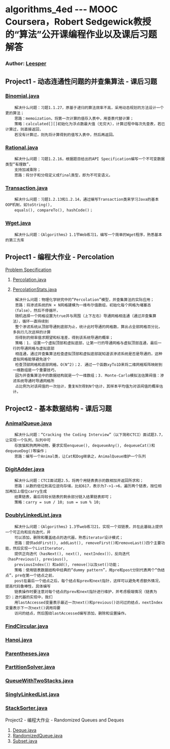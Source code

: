 algorithms_4ed --- MOOC Coursera，Robert Sedgewick教授的“算法”公开课编程作业以及课后习题解答
=========================================================================================

### Author: [Leesper](pascal7718@gmail.com)

Project1 - 动态连通性问题的并查集算法 - 课后习题
----------------------------------------------

### [Binomial.java](https://github.com/leesper/algorithms_4ed/blob/master/project1/Binomial.java)
		解决什么问题：习题1.1.27，原基于递归的算法效率不高，采用动态规划的方法设计一个更的算法；
		思路：memoization，将第一次计算的值存入表中，用查表代替计算；
		策略：calculated[][]初始化为浮点数最大值（无穷大），计算过程中每次先查表，若已计算过，则直接返回，
		若没有计算过，则先将计算得到的值写入表中，然后再返回。

### [Rational.java](https://github.com/leesper/algorithms_4ed/blob/master/project1/Rational.java)
		解决什么问题：习题1.2.16，根据题目给出的API Specification编写一个不可变数据类型“有理数”，
		支持加减乘除；
		思路：将分子和分母定义成final类型，即为不可变语义。

### [Transaction.java](https://github.com/leesper/algorithms_4ed/blob/master/project1/Transaction.java)
		解决什么问题：习题1.2.13和1.2.14，通过编写Transaction类来学习Java的基本OOP机制，如toString(),
		equals(), compareTo(), hashCode()；

### [Wget.java](https://github.com/leesper/algorithms_4ed/blob/master/project1/Wget.java)
		解决什么问题：《Algorithms》1.1节Web练习1，编写一个简单的Wget程序，熟悉基本的第三方库

Project1 - 编程大作业 - Percolation
------------------------------------------------------

[Problem Specification](http://coursera.cs.princeton.edu/algs4/assignments/percolation.html)

1. [Percolation.java](https://github.com/leesper/algorithms_4ed/blob/master/project1/Percolation.java)

2. [PercolationStats.java](https://github.com/leesper/algorithms_4ed/blob/master/project1/PercolationStats.java)

		解决什么问题：物理化学研究中的“Percolation”模型，并查集算法的实际应用；
		思路：将渗滤系统的N × N网格建模为一维布尔值数组，初始化每个网格为堵塞态（false），然后不停循环，
		随机选择一个网格设置为true并与周围（上下左右）导通网格相连通（通过并查集算法），循环一直持续到
		整个渗滤系统从顶部导通到底部为止，统计此时导通的网格数，算出占全部网格百分比，多执行几次这样的计算
		将得到的频率值求期望和标准差，得到该系统导通的概率；
		策略：1. 设置一个虚拟顶部和虚拟底部，让第一行的导通网格与虚拟顶部连通，最后一行的导通网格与虚拟底部
		相连通，通过并查集算法检查虚拟顶部和虚拟底部就知道该渗滤系统是否是导通的，这种虚拟网格能够避免逐个
		检查顶部网格和底部网格，O(N^2)；2. 通过一个函数xyTo1D来将二维网格矩阵映射到一维数组是一个重要技巧，
		因为并查集算法中的数据结构就是一个一维数组；3. Monte-Carlo模拟法估算阀值：渗滤系统导通时导通网格所
		占比例为对该阀值的一次估计，重复N次得到N个估计，其样本平均值为对该阀值的概率估计。

Project2 - 基本数据结构 - 课后习题
---------------------------------

### [AnimalQueue.java](https://github.com/leesper/algorithms_4ed/blob/master/project2/AnimalQueue.java)
		解决什么问题：“Cracking the Coding Interview”（以下简称CTCI）面试题3.7，让实现一个队列，队列中可
		存放猫和狗两种动物，要求实现enqueue(), dequeueAny(), dequeueCat()和dequeueDog()等操作；
		思路：编写一个Animal类，让Cat和Dog继承之，AnimalQueue维护一个队列

### [DigitAdder.java](https://github.com/leesper/algorithms_4ed/blob/master/project2/DigitAdder.java)
		解决什么问题：CTCI面试题2.5，将两个用链表表示的数相加并返回所求和；
		思路：从数的低位到高位逆向存储，比如617，表示为7->1->6，遍历两个链表，按位相加再加上借位carry生成
		结果链表，最后将较长链表的剩余部分链入结果链表即可；
		策略：carry = sum / 10; sum = sum % 10;

### [DoublyLinkedList.java](https://github.com/leesper/algorithms_4ed/blob/master/project2/DoublyLinkedList.java)
		解决什么问题：《Algorithms》1.3节web练习21，实现一个双链表，并在此基础上提供一个可正向和反向迭代，并
		可以添加，删除和覆盖结点的迭代器，熟悉iterator设计模式；
		思路：提供addFirst(), addLast(), removeFirst()和removeLast()四个主要功能，然后实现一个ListIterator，
		提供正向迭代（hasNext(), next(), nextIndex()），反向迭代（hasPrevious(), previous(), 
		previousIndex()）和add(), remove()以及set()功能；
		策略：使用链表数据结构中经典的“dummy pattern”，用pre和post分别代表两个“伪结点”，pre在第一个结点之前，
		post在最后一个结点之后，每个结点有prev和next指针，这样可以避免考虑额外情况，提高代码鲁棒性，具体编写
		链表操作时要注意对每个结点的prev和next指针进行维护，并考虑极端情况（链表为空）；迭代器的实现中，我们
		用lastAccessed变量表示最近一次next()和previous()访问过的结点，nextIndex变量表示下一次next()调用将要
		访问的结点，然后围绕lastAccessed编写添加，删除和设置操作。

### [FindCircular.java](https://github.com/leesper/algorithms_4ed/blob/master/project2/FindCircular.java)
### [Hanoi.java](https://github.com/leesper/algorithms_4ed/blob/master/project2/Hanoi.java)
### [Parentheses.java](https://github.com/leesper/algorithms_4ed/blob/master/project2/Parentheses.java)
### [PartitionSolver.java](https://github.com/leesper/algorithms_4ed/blob/master/project2/PartitionSolver.java)
### [QueueWithTwoStacks.java](https://github.com/leesper/algorithms_4ed/blob/master/project2/QueueWithTwoStacks.java)
### [SinglyLinkedList.java](https://github.com/leesper/algorithms_4ed/blob/master/project2/SinglyLinkedList.java)
### [StackSorter.java](https://github.com/leesper/algorithms_4ed/blob/master/project2/StackSorter.java)

Project2 - 编程大作业 - Randomized Queues and Deques

1. [Deque.java](https://github.com/leesper/algorithms_4ed/blob/master/project2/Deque.java)
2. [RandomizedQueue.java](https://github.com/leesper/algorithms_4ed/blob/master/project2/RandomizedQueue.java)
3. [Subset.java](https://github.com/leesper/algorithms_4ed/blob/master/project2/Subset.java)
